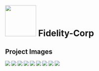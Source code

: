 # <img src="https://user-images.githubusercontent.com/48072325/100456365-877e7d80-30c0-11eb-8582-843a40ec9f0c.png" weight="50" height="100" > Fidelity-Corp


## Project Images

<img src="https://user-images.githubusercontent.com/48072325/100456514-cad8ec00-30c0-11eb-98dc-9c57a5321d00.PNG" >
<img src="https://user-images.githubusercontent.com/48072325/100457111-bd703180-30c1-11eb-86cd-4ef7e73fd6c8.PNG">
<img src="https://user-images.githubusercontent.com/48072325/100457240-f90afb80-30c1-11eb-973f-ca521f6d7135.PNG">
<img src="https://user-images.githubusercontent.com/48072325/100457244-fad4bf00-30c1-11eb-9f12-d36416f9b1a5.PNG">
<img src="https://user-images.githubusercontent.com/48072325/100457247-fc9e8280-30c1-11eb-9fb8-c8bcdfdf6f67.PNG">
<img src="https://user-images.githubusercontent.com/48072325/100457248-fdcfaf80-30c1-11eb-9369-9c17ab6a3035.PNG">
<img src="https://user-images.githubusercontent.com/48072325/100457250-fe684600-30c1-11eb-9d25-d44904763242.PNG">
<img src="https://user-images.githubusercontent.com/48072325/100457253-ff997300-30c1-11eb-980e-58ee89c7ecc4.PNG">
<img src="https://user-images.githubusercontent.com/48072325/100457256-00320980-30c2-11eb-9db9-27f1c6edda3f.PNG">
